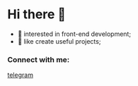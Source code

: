 # Hi there 👋 


- 👀 interested in front-end development;
- 🥅 like create useful projects;

### Connect with me:

[telegram](https://t.me/percuciat)

<br />



